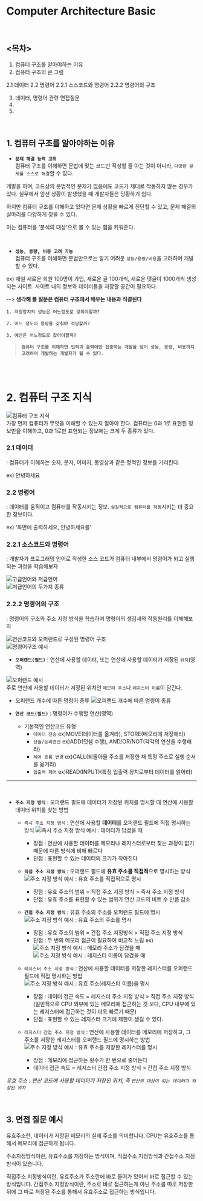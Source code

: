# Computer Architecture Basic

<br />

## <목차>
1. 컴퓨터 구조를 알아야하는 이유
2. 컴퓨터 구조의 큰 그림
  
  2.1 데이터
  2.2 명령어
    2.2.1 소스코드와 명령어
    2.2.2 명령어의 구조
  
3. 데이터, 명령어 관련 면접질문
5. 
6. 
  


<br />

## 1. 컴퓨터 구조를 알아야하는 이유
* **`문제 해결 능력 고취`**<br>
컴퓨터 구조를 이해하면 문법에 맞는 코드만 작성할 줄 아는 것이 아니라, `다양한 문제를 스스로 해결`할 수 있다.

개발을 하며, 코드상의 문법적인 문제가 없음에도 코드가 제대로 작동하지 않는 경우가 있다. 실무에서 앞선 상황이 발생했을 때 개발자들은 당황하기 쉽다. 

하지만 컴퓨터 구조를 이해하고 있다면 문제 상황을 빠르게 진단할 수 있고, 문제 해결의 실마리를 다양하게 찾을 수 있다.

이는 컴퓨터를 '분석의 대상'으로 볼 수 있는 힘을 키워준다.

<br />

* **`성능, 용량, 비용 고려 가능`**<br>
컴퓨터 구조를 이해하면 문법만으로는 알기 어려운 `성능/용량/비용`을 고려하며 개발할 수 있다.

ex) 매일 새로운 회원 100명이 가입, 새로운 글 100개씩, 새로운 댓글이 1000개씩 생성되는 사이트. 사이트 내의 정보와 데이터들을 저장할 공간이 필요하다.

--> **생각해 볼 질문은 컴퓨터 구조에서 배우는 내용과 직결된다**

    1. 저장장치의 성능은 어느정도로 갖춰야할까? 
   
    2. 어느 정도의 용량을 갖춰야 적당할까? 
    
    3. 예산은 어느정도로 잡아야할까?

>**`컴퓨터 구조를 이해하면 입력과 출력에만 집중하는 개발을 넘어 성능, 용량, 비용까지 고려하여 개발하는 개발자가 될 수 있다.`**

<br>
<br>

# 2. 컴퓨터 구조 지식
![컴퓨터 구조 지식]()<br>
가장 먼저 컴퓨터가 무엇을 이해할 수 있는지 알아야 한다. 컴퓨터는 0과 1로 표현된 정보만을 이해하고, 0과 1로만 표현되는 정보에는 크게 두 종류가 있다.

### 2.1 데이터
: 컴퓨터가 이해하는 숫자, 문자, 이미지, 동영상과 같은 정적인 정보를 가리킨다.



ex) 안녕하세요

### 2.2 명령어
: 데이터를 움직이고 컴퓨터를 작동시키는 정보. `실질적으로 컴퓨터를 작동`시키는 더 중요한 정보이다.

ex) '화면에 출력하세요, 안녕하세요를'


### 2.2.1 **소스코드와 명령어**
: 개발자가 프로그래밍 언어로 작성한 소스 코드가 컴퓨터 내부에서 명령어가 되고 실행되는 과정을 학습해보자

![고급언어와 저급언어]()<br>
![저급언어의 두가지 종류]()<br>


### 2.2.2 **명령어의 구조**
: 명령어의 구조와 주소 지정 방식을 학습하며 명령어의 생김새와 작동원리를 이해해보자

![연산코드와 오퍼랜드로 구성된 명령어 구조]()<br>
![명령어구조 예시]()<br>

* **`오퍼랜드(필드)`** : 연산에 사용할 데이터, 또는 연산에 사용할 데이터가 저장된 `위치`(영역)

![오퍼랜드 예시]()<br>
주로 연산에 사용할 데이터가 저장된 위치인 `메모리 주소`나 `레지스터 이름`이 담긴다.

  * 오퍼랜드 개수에 따른 명령어 종류
  ![오퍼랜드 개수에 따른 명령어 종류]()<br>

* **`연산 코드(필드)`** : 명령어가 수행할 연산(영역)
  * 기본적인 연산코드 유형
    - `데이터 전송` ex)MOVE(데이터를 옮겨라), STORE(메모리에 저장해라)
    - `산술/논리연산` ex)ADD(덧셈 수행), AND/OR/NOT(각각의 연산을 수행해라)
    - `제어 흐름 변경` ex)CALL(되돌아올 주소를 저장한 채 특정 주소로 실행 순서를 옮겨라)
    - `입출력 제어` ex)READ(INPUT)(특정 입출력 장치로부터 데이터를 읽어라)

---

<br />

* **`주소 지정 방식`** : 오퍼랜드 필드에 데이터가 저장된 위치를 명시할 때 연산에 사용할 데이터 위치를 찾는 방법



  * `즉시 주소 지정 방식` : 연산에 사용할 **데이터**를 오퍼랜드 필드에 직접 명시하는 방식
      ![즉시 주소 지정 방식 예시 : 데이터가 담겼을 때]()<br>
    - 장점 : 연산에 사용할 데이터를 메모리나 레지스터로부터 찾는 과정이 없기 때문에 다른 방식에 비해 빠르다
    - 단점 : 표현할 수 있는 데이터의 크기가 작아진다

  * **`직접 주소 지정 방식`** : 오퍼랜드 필드에 **유효 주소를 직접적**으로 명시하는 방식
      ![주소 지정 방식 예시 : 유효 주소를 직접적으로 명시]()<br>
    - 장점 : 유효 주소의 범위 = 직접 주소 지정 방식 > 즉시 주소 지정 방식 
    - 단점 : 유효 주소를 표현할 수 있는 범위가 연산 코드의 비트 수 만큼 감소  
  
  * **`간접 주소 지정 방식`** : 유효 주소의 주소를 오퍼랜드 필드에 명시
      ![주소 지정 방식 예시 : 유효 주소의 주소를 명시]()<br>
    - 장점 : 유효 주소의 범위 = 간접 주소 지정방식 > 직접 주소 지정 방식
    - 단점 : 두 번의 메모리 접근이 필요하여 비교적 느림
  ex) ![주소 지정 방식 예시 : 메모리 주소가 담겼을 때]()<br>
      ![주소 지정 방식 예시 : 레지스터 이름이 담겼을 때]()<br>
 

  * `레지스터 주소 지정 방식` : 연산에 사용할 데이터를 저장한 레지스터를 오퍼랜드 필드에 직접 명시하는 방법
      ![주소 지정 방식 예시 : 유효 주소(레지스터 이름)을 명시]()<br>
    - 장점 : 데이터 접근 속도 = 레지스터 주소 지정 방식 > 직접 주소 지정 방식(일반적으로 CPU 외부에 있는 메모리에 접근하는 것 보다, CPU 내부에 있는 레지스터에 접근하는 것이 더욱 빠르기 때문)
    - 단점 : 표현할 수 있는 레지스터 크기에 제한이 생길 수 있다.

  * `레지스터 간접 주소 지정 방식` : 연산에 사용할 데이터를 메모리에 저장하고, 그 주소를 저장한 레지스터를 오퍼랜드 필드에 명시하는 방법
      ![주소 지정 방식 예시 : 유효 주소를 저장한 레지스터를 명시]()<br>
    - 장점 : 메모리에 접근하는 횟수가 한 번으로 줄어든다
    - 데이터 접근 속도 = 레지스터 간접 주소 지정 방식 > 간접 주소 지정 방식

*유효 주소 : 연산 코드에 사용할 데이터가 저장된 위치, 즉 `연산의 대상이 되는 데이터가 저장된 위치`*

<br />

## 3. 면접 질문 예시

유효주소란,
데이터가 저장된 메모리의 실제 주소를 의미합니다. CPU는 유효주소를 통해서 메모리에 접근하게 됩니다.

주소지정방식이란,
유효주소를 저장하는 방식이며, 직접주소 지정방식과 간접주소 지정방식이 있습니다.

직접주소 지정방식이란,
유효주소가 주소란에 바로 들어가 있어서 바로 접근할 수 있는 방식입니다.
간접주소 지정방식이란,
주소로 바로 접근하는게 아닌 주소를 따로 저장한 뒤에 그 따로 저장된 주소를 통해서 유효주소로 접근하는 방식입니다.
